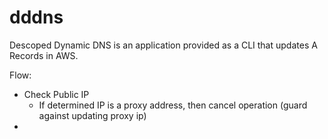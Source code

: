 # dddns

Descoped Dynamic DNS is an application provided as a CLI that updates A Records in AWS.

Flow:

* Check Public IP
  * If determined IP is a proxy address, then cancel operation (guard against updating proxy ip) 
* 
